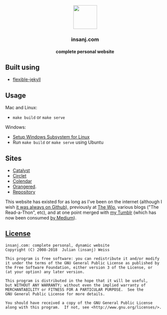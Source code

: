 ﻿﻿<p align="center">
   <img src="assets/favicon/favicon.ico" width=75 height=75 />
   <h3 align="center">insanj.com</h3>
   <h4 align="center">complete personal website</h4>
</p>

## Built using

- [flexible-jekyll](https://github.com/artemsheludko/flexible-jekyll)

## Usage

Mac and Linux:
- `make build` or `make serve`

Windows:
- [Setup Windows Subsystem for Linux](https://docs.microsoft.com/en-us/windows/wsl/install-win10)
- Run `make build` or `make serve` using Ubuntu

## Sites

- [Catalyst](http://insanj.com/catalyst)
- [Circlet](http://insanj.com/circlet)
- [Colendar](http://insanj.com/colendar)
- [Orangered](http://insanj.com/orangered). 
- [Repository](https://github.com/insanj/repository)

This website has existed for as long as I've been on the internet (although I wish [it was always on Github](https://web.archive.org/web/*/insanj.com)), previously at [The Wio](https://web.archive.org/web/*/thewio.com), various blogs ("The Read-a-Thon", etc), and at one point merged with [my Tumblr](http://insanjblog.tumblr.com/) (which has now been consumed [by Medium](https://medium.com/@insanj)).

## [License](LICENSE.md)

	insanj.com: complete personal, dynamic website
	Copyright (C) 2008-2018  Julian (insanj) Weiss

	This program is free software: you can redistribute it and/or modify
	it under the terms of the GNU General Public License as published by
	the Free Software Foundation, either version 3 of the License, or
	(at your option) any later version.

	This program is distributed in the hope that it will be useful,
	but WITHOUT ANY WARRANTY; without even the implied warranty of
	MERCHANTABILITY or FITNESS FOR A PARTICULAR PURPOSE.  See the
	GNU General Public License for more details.

	You should have received a copy of the GNU General Public License
	along with this program.  If not, see <http://www.gnu.org/licenses/>.
